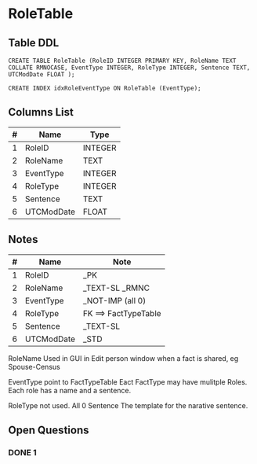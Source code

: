 # RoleTable

## Table DDL

```
CREATE TABLE RoleTable (RoleID INTEGER PRIMARY KEY, RoleName TEXT COLLATE RMNOCASE, EventType INTEGER, RoleType INTEGER, Sentence TEXT, UTCModDate FLOAT );

CREATE INDEX idxRoleEventType ON RoleTable (EventType);
```

## Columns List

| #   | Name       | Type    |
| --- | ---------- | ------- |
| 1   | RoleID     | INTEGER |
| 2   | RoleName   | TEXT    |
| 3   | EventType  | INTEGER |
| 4   | RoleType   | INTEGER |
| 5   | Sentence   | TEXT    |
| 6   | UTCModDate | FLOAT   |

## Notes

| #   | Name       | Note                 |
| --- | ---------- | -------------------- |
| 1   | RoleID     | _PK                  |
| 2   | RoleName   | _TEXT-SL  _RMNC      |
| 3   | EventType  | _NOT-IMP (all 0)     |
| 4   | RoleType   | FK ==> FactTypeTable |
| 5   | Sentence   | _TEXT-SL             |
| 6   | UTCModDate | _STD                 |

RoleName  Used in GUI in Edit person window when a fact is shared, eg Spouse-Census

EventType   point to FactTypeTable
Eact FactType may have mulitple Roles. Each role has a name and a sentence.

RoleType   not used. All 0
Sentence  The template for the narative sentence.



## Open Questions


### DONE 1

